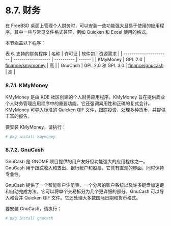 # 8.7. 财务


在 FreeBSD 桌面上管理个人财务时，可以安装一些功能强大且易于使用的应用程序。其中一些与常见文件格式兼容，例如 Quicken 和 Excel 使用的格式。

本节涵盖以下程序：

表 6. 支持的财务程序
|              名称               | 许可证            | 软件包 | 资源需求 |
| ---------------------- | ------------------ | ---------- | ------ | 
| KMyMoney                     | GPL 2.0            | [finance/kmymoney](https://cgit.freebsd.org/ports/tree/finance/kmymoney/) | 高     |
| GnuCash         | GPL 2.0 和 GPL 3.0 | [finance/gnucash](https://cgit.freebsd.org/ports/tree/finance/gnucash/)   | 高     |

### 8.7.1. KMyMoney

KMyMoney 是由 KDE 社区创建的个人财务应用程序。KMyMoney 旨在提供商业个人财务管理应用程序中的重要功能。它还强调易用性和正确的复式会计。KMyMoney 可导入标准的 Quicken QIF 文件，跟踪投资，处理多种货币，并提供丰富的报告。

要安装 KMyMoney，请执行：

```bash
# pkg install kmymoney
```

### 8.7.2. GnuCash

GnuCash 是 GNOME 项目提供的用户友好但功能强大的应用程序之一。GnuCash 用于跟踪收入和支出、银行账户和股票。它具有直观的界面，同时保持专业性。

GnuCash 提供了一个智能账户注册表、一个分层的账户系统以及许多键盘加速键和自动完成方法。它可以将单个交易拆分为几个更详细的部分。GnuCash 可以导入和合并 Quicken QIF 文件。它还处理大多数国际日期和货币格式。

要安装 GnuCash，请执行：

```bash
# pkg install gnucash
```
